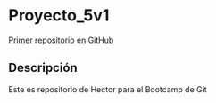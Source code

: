 # Proyecto_5v1
Primer repositorio en GitHub
## Descripción
Este es repositorio de Hector para el Bootcamp de Git
